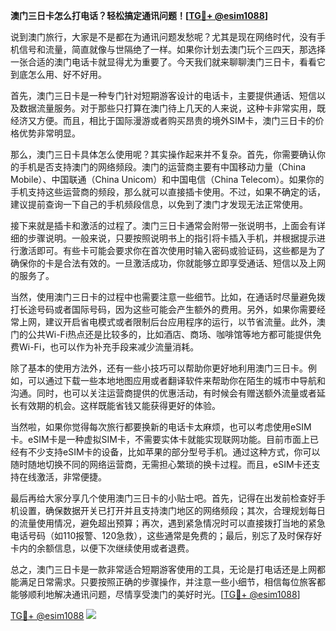 **澳门三日卡怎么打电话？轻松搞定通讯问题！[[TG💪+ @esim1088](https://t.me/s/esim1088)]**

说到澳门旅行，大家是不是都在为通讯问题发愁呢？尤其是现在网络时代，没有手机信号和流量，简直就像与世隔绝了一样。如果你计划去澳门玩个三四天，那选择一张合适的澳门电话卡就显得尤为重要了。今天我们就来聊聊澳门三日卡，看看它到底怎么用、好不好用。

首先，澳门三日卡是一种专门针对短期游客设计的电话卡，主要提供通话、短信以及数据流量服务。对于那些只打算在澳门待上几天的人来说，这种卡非常实用，既经济又方便。而且，相比于国际漫游或者购买昂贵的境外SIM卡，澳门三日卡的价格优势非常明显。

那么，澳门三日卡具体怎么使用呢？其实操作起来并不复杂。首先，你需要确认你的手机是否支持澳门的网络频段。澳门的运营商主要有中国移动力量（China Mobile）、中国联通（China Unicom）和中国电信（China Telecom）。如果你的手机支持这些运营商的频段，那么就可以直接插卡使用。不过，如果不确定的话，建议提前查询一下自己的手机频段信息，以免到了澳门才发现无法正常使用。

接下来就是插卡和激活的过程了。澳门三日卡通常会附带一张说明书，上面会有详细的步骤说明。一般来说，只要按照说明书上的指引将卡插入手机，并根据提示进行激活即可。有些卡可能会要求你在首次使用时输入密码或验证码，这些都是为了确保你的卡是合法有效的。一旦激活成功，你就能够立即享受通话、短信以及上网的服务了。

当然，使用澳门三日卡的过程中也需要注意一些细节。比如，在通话时尽量避免拨打长途号码或者国际号码，因为这些可能会产生额外的费用。另外，如果你需要经常上网，建议开启省电模式或者限制后台应用程序的运行，以节省流量。此外，澳门的公共Wi-Fi热点还是比较多的，比如酒店、商场、咖啡馆等地方都可能提供免费Wi-Fi，也可以作为补充手段来减少流量消耗。

除了基本的使用方法外，还有一些小技巧可以帮助你更好地利用澳门三日卡。例如，可以通过下载一些本地地图应用或者翻译软件来帮助你在陌生的城市中导航和沟通。同时，也可以关注运营商提供的优惠活动，有时候会有赠送额外流量或者延长有效期的机会。这样既能省钱又能获得更好的体验。

当然啦，如果你觉得每次旅行都要换新的电话卡太麻烦，也可以考虑使用eSIM卡。eSIM卡是一种虚拟SIM卡，不需要实体卡就能实现联网功能。目前市面上已经有不少支持eSIM卡的设备，比如苹果的部分型号手机。通过这种方式，你可以随时随地切换不同的网络运营商，无需担心繁琐的换卡过程。而且，eSIM卡还支持在线激活，非常便捷。

最后再给大家分享几个使用澳门三日卡的小贴士吧。首先，记得在出发前检查好手机设置，确保数据开关已打开并且支持澳门地区的网络频段；其次，合理规划每日的流量使用情况，避免超出预算；再次，遇到紧急情况时可以直接拨打当地的紧急电话号码（如110报警、120急救），这些通常是免费的；最后，别忘了及时保存好卡内的余额信息，以便下次继续使用或者退费。

总之，澳门三日卡是一款非常适合短期游客使用的工具，无论是打电话还是上网都能满足日常需求。只要按照正确的步骤操作，并注意一些小细节，相信每位旅客都能够顺利地解决通讯问题，尽情享受澳门的美好时光。[[TG💪+ @esim1088](https://t.me/s/esim1088)]

[TG💪+ @esim1088](https://t.me/s/esim1088) ![](https://i.postimg.cc/4NQfJmqS/Snipaste-2025-05-13-00-14-12.png)